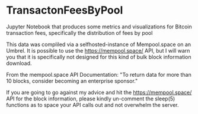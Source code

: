 # TransactonFeesByPool
Jupyter Notebook that produces some metrics and visualizations for Bitcoin transaction fees, specifically the distribution of fees by pool

This data was compliled via a selfhosted-instance of Mempool.space on an Umbrel. It is possible to use the https://mempool.space/ API, but I will warn you that it is specifically not designed for this kind of bulk block information download.

From the mempool.space API Documentation: "To return data for more than 10 blocks, consider becoming an enterprise sponsor."

If you are going to go against my advice and hit the https://mempool.space/ API for the block information, please kindly un-comment the sleep(5) functions as to space your API calls out and not overwhelm the server.
